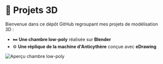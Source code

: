 # 🧩 Projets 3D

Bienvenue dans ce dépôt GitHub regroupant mes projets de modélisation 3D :

- 🛏️ **Une chambre low-poly** réalisée sur **Blender**
- ⚙️ **Une réplique de la machine d'Anticythère** conçue avec **eDrawing**



![Aperçu chambre low-poly](images/chambre-apercu.png)

